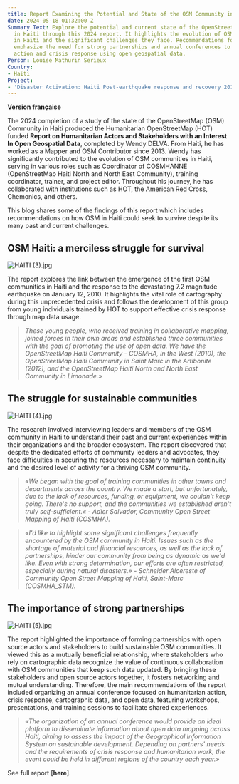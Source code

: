 ```yaml
---
title: Report Examining the Potential and State of the OSM Community in Haiti
date: 2024-05-18 01:32:00 Z
Summary Text: Explore the potential and current state of the OpenStreetMap (OSM) Community
  in Haiti through this 2024 report. It highlights the evolution of OSM communities
  in Haiti and the significant challenges they face. Recommendations for sustainability
  emphasize the need for strong partnerships and annual conferences to support humanitarian
  action and crisis response using open geospatial data.
Person: Louise Mathurin Serieux
Country:
- Haiti
Project:
- 'Disaster Activation: Haiti Post-earthquake response and recovery 2010-11'
---
```


**Version française**

The 2024 completion of a study of the state of the OpenStreetMap (OSM) Community in Haiti produced the Humanitarian OpenStreetMap (HOT) funded **Report on Humanitarian Actors and Stakeholders with an Interest In Open Geospatial Data**, completed by Wendy DELVA. From Haiti, he has worked as a Mapper and OSM Contributor since 2013. Wendy has significantly contributed to the evolution of OSM communities in Haiti, serving in various roles such as Coordinator of COSMHANNE (OpenStreetMap Haiti North and North East Community), training coordinator, trainer, and project editor. Throughout his journey, he has collaborated with institutions such as HOT, the American Red Cross, Chemonics, and others.

This blog shares some of the findings of this report which includes recommendations on how OSM in Haiti could seek to survive despite its many past and current challenges.

## OSM Haiti: a merciless struggle for survival

![HAITI (3).jpg](/uploads/HAITI%20(3).jpg)

The report explores the link between the emergence of the first OSM communities in Haiti and the response to the devastating 7.2 magnitude earthquake on January 12, 2010. It highlights the vital role of cartography during this unprecedented crisis and follows the development of this group from young individuals trained by HOT to support effective crisis response through map data usage.

> *These young people, who received training in collaborative mapping, joined forces in their own areas and established three communities with the goal of promoting the use of open data. We have the OpenStreetMap Haiti Community - COSMHA, in the West (2010), the OpenStreetMap Haiti Community in Saint Marc in the Artibonite (2012), and the OpenStreetMap Haiti North and North East Community in Limonade.»*

## The struggle for sustainable communities

![HAITI (4).jpg](/uploads/HAITI%20(4).jpg)

The research involved interviewing leaders and members of the OSM community in Haiti to understand their past and current experiences within their organizations and the broader ecosystem. The report discovered that despite the dedicated efforts of community leaders and advocates, they face difficulties in securing the resources necessary to maintain continuity and the desired level of activity for a thriving OSM community.

> *«We began with the goal of training communities in other towns and departments across the country. We made a start, but unfortunately, due to the lack of resources, funding, or equipment, we couldn't keep going. There's no support, and the communities we established aren't truly self-sufficient.« - Adler Salvador, Community Open Street Mapping of Haiti (COSMHA).*

> *«I'd like to highlight some significant challenges frequently encountered by the OSM community in Haiti. Issues such as the shortage of material and financial resources, as well as the lack of partnerships, hinder our community from being as dynamic as we'd like. Even with strong determination, our efforts are often restricted, especially during natural disasters.» - Schneider Alcereste of Community Open Street Mapping of Haiti, Saint-Marc (COSMHA_STM).*

## **The importance of strong partnerships**

![HAITI (5).jpg](/uploads/HAITI%20(5).jpg)

The report highlighted the importance of forming partnerships with open source actors and stakeholders to build sustainable OSM communities. It viewed this as a mutually beneficial relationship, where stakeholders who rely on cartographic data recognize the value of continuous collaboration with OSM communities that keep such data updated. By bringing these stakeholders and open source actors together, it fosters networking and mutual understanding. Therefore, the main recommendations of the report included organizing an annual conference focused on humanitarian action, crisis response, cartographic data, and open data, featuring workshops, presentations, and training sessions to facilitate shared experiences.

> *«The organization of an annual conference would provide an ideal platform to disseminate information about open data mapping across Haiti, aiming to assess the impact of the Geographical Information System on sustainable development. Depending on partners' needs and the requirements of crisis response and humanitarian work, the event could be held in different regions of the country each year.»*

See full report \[**here**\].